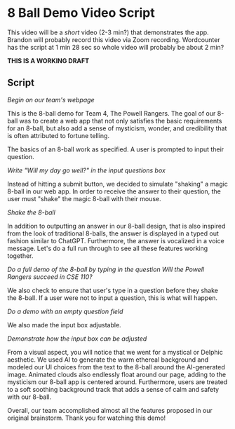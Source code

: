 # 8 Ball Demo Video Script
This video will be a *short* video (2-3 min?) that demonstrates the app. Brandon will probably record this video via Zoom recording. Wordcounter has the script at 1 min 28 sec so whole video will probably be about 2 min?

**THIS IS A WORKING DRAFT**

## Script

*Begin on our team's webpage*

This is the 8-ball demo for Team 4, The Powell Rangers. The goal of our 8-ball was to create a web app that not only satisfies the basic requirements for an 8-ball, but also add a sense of mysticism, wonder, and credibility that is often attributed to fortune telling.

The basics of an 8-ball work as specified. A user is prompted to input their question.

*Write "Will my day go well?" in the input questions box*

Instead of hitting a submit button, we decided to simulate "shaking" a magic 8-ball in our web app. In order to receive the answer to their question, the user must "shake" the magic 8-ball with their mouse.

*Shake the 8-ball*

 In addition to outputting an answer in our 8-ball design, that is also inspired from the look of traditional 8-balls, the answer is displayed in a typed out fashion similar to ChatGPT. Furthermore, the answer is vocalized in a voice message. Let's do a full run through to see all these features working together.

 *Do a full demo of the 8-ball by typing in the question Will the Powell Rangers succeed in CSE 110?*

We also check to ensure that user's type in a question before they shake the 8-ball. If  a user were not to input a question, this is what will happen.

*Do a demo with an empty question field*

We also made the input box adjustable.

*Demonstrate how the input box can be adjusted*

From a visual aspect, you will notice that we went for a mystical or Delphic aesthetic. We used AI to generate the warm ethereal background and modeled our UI choices from the text to the 8-ball around the AI-generated image. Animated clouds also endlessly float around our page, adding to the mysticism our 8-ball app is centered around. Furthermore, users are treated to a soft soothing background track that adds a sense of calm and safety with our 8-ball.

Overall, our team accomplished almost all the features proposed in our original brainstorm. Thank you for watching this demo!